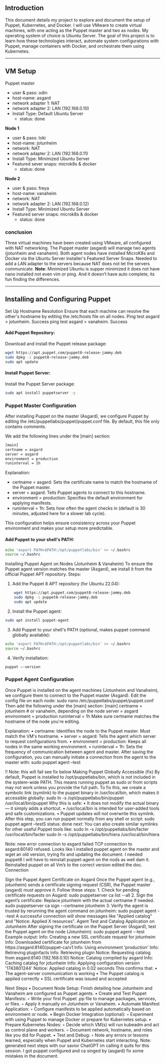 ## Introduction
This document details my project to explore and document the setup of Puppet, Kubernetes, and Docker. I will use VMware to create virtual machines, with one acting as the Puppet master and two as nodes. My operating system of choice is Ubuntu Server.
The goal of this project is to learn how these technologies interact, automate system configurations with Puppet, manage containers with Docker, and orchestrate them using Kubernetes.

---
## VM Setup
Puppet master
- user & pass: odin
- host-name: asgard
-  network adapter 1: NAT
-  network adapter 2: LAN (192.168.0.10)
-  Install Type: Default Ubuntu Server
    - status: done

**Node 1**
- user & pass: loki
- host-name: jotunheim
- network: NAT
- network adapter 2: LAN (192.168.0.11)
- Install Type: Minimized Ubuntu Server
- Featured sever snaps: microk8s & docker
    - status:  done

**Node 2**
- user & pass: freya
- host-name: vanaheim
- network: NAT
- network adapter 2: LAN (192.168.0.12)
- Install Type: Minimized Ubuntu Server
- Featured server snaps: microk8s & docker
    - status: done

### conclusion
Three virtual machines have been created using VMware, all configured with NAT networking. The Puppet master (asgard) will manage two agents (jotunheim and vanaheim). Both agent nodes have installed MicroK8s and Docker via the Ubuntu Server installer's Featured Server Snaps.
Needed to add a LAN adapter to the servers because NAT does not let the servers communicate. 
**Note**: Minimized Ubuntu is supper minimized it does not have nano installed not even vim or ping. And it doesn’t have auto complete, its fun finding the differences.  

---
## Installing and Configuring Puppet
Set Up Hostname Resolution Ensure that each machine can resolve the other's hostname by editing the /etc/hosts file on all nodes.
Ping test asgard > jotunheim. Success
ping test asgard > vanaheim. Success


#### Add Puppet Repository:
Download and install the Puppet release package:

```bash
wget https://apt.puppet.com/puppet8-release-jammy.deb
sudo dpkg -i puppet8-release-jammy.deb
sudo apt update
```

#### Install Puppet Server:
Install the Puppet Server package:
```bash
sudo apt install puppetserver -y
```
### Puppet Master Configuration
After installing Puppet on the master (Asgard), we configure Puppet by editing the /etc/puppetlabs/puppet/puppet.conf file. By default, this file only contains comments.

We add the following lines under the [main] section:
```bash
[main]
certname = asgard
server = asgard
environment = production
runinterval = 1h
```
Explanation:
- certname = asgard: Sets the certificate name to match the hostname of the Puppet master.
- server = asgard: Tells Puppet agents to connect to this hostname.
- environment = production: Specifies the default environment for applying manifests.
- runinterval = 1h: Sets how often the agent checks in (default is 30 minutes, adjusted here for a slower lab cycle).

This configuration helps ensure consistency across your Puppet environment and makes your setup more predictable.

#### Add Puppet to your shell's PATH:
```bash     
echo 'export PATH=$PATH:/opt/puppetlabs/bin' >> ~/.bashrc
source ~/.bashrc
```
Installing Puppet Agent on Nodes (Jotunheim & Vanaheim)
To ensure the Puppet agent version matches the master (Asgard), we install it from the official Puppet APT repository.
Steps:
1. Add the Puppet 8 APT repository (for Ubuntu 22.04):
```bash
    wget https://apt.puppet.com/puppet8-release-jammy.deb
    sudo dpkg -i puppet8-release-jammy.deb
    sudo apt update
```
2. Install the Puppet agent:
```bash
sudo apt install puppet-agent
```
3. Add Puppet to your shell's PATH (optional, makes puppet command globally available):
```bash
echo 'export PATH=$PATH:/opt/puppetlabs/bin' >> ~/.bashrc
source ~/.bashrc
```
4. Verify installation:
```bash
puppet –-version
```
### Puppet Agent Configuration
Once Puppet is installed on the agent machines (Jotunheim and Vanaheim), we configure them to connect to the Puppet master (Asgard).
Edit the config file on each node:
sudo nano /etc/puppetlabs/puppet/puppet.conf
Then add the following under the [main] section:
[main]
certname = jotunheim       # or vanaheim, depending on the node
server = asgard
environment = production
runinterval = 1h
Make sure certname matches the hostname of the node you're editing.

Explanation:
    • certname: Identifies the node to the Puppet master. Must match the VM's hostname.
    • server = asgard: Tells the agent which server to request configurations from.
    • environment = production: Keeps all nodes in the same working environment.
    • runinterval = 1h: Sets the frequency of communication between agent and master.
After saving the configuration, you can manually initiate a connection from the agent to the master with:
sudo puppet agent –test

!! Note: this will fail see fix below 
Making Puppet Globally Accessible (fix)
By default, Puppet is installed to /opt/puppetlabs/bin, which is not included in the system-wide PATH. This means running puppet as sudo or from scripts may not work unless you provide the full path.
To fix this, we create a symbolic link (symlink) to the puppet binary in /usr/local/bin, which makes it accessible globally:
sudo ln -s /opt/puppetlabs/bin/puppet /usr/local/bin/puppet
Why this is safe:
    • It does not modify the actual binary — it simply adds a shortcut.
    • /usr/local/bin is intended for user-added tools and safe customizations.
    • Puppet updates will not overwrite this symlink.
After this step, you can run puppet normally from any shell or script:
sudo puppet agent –testS
status: done	next: 
You can also create similar symlinks for other useful Puppet tools like:
sudo ln -s /opt/puppetlabs/bin/facter /usr/local/bin/facter
sudo ln -s /opt/puppetlabs/bin/hiera /usr/local/bin/hiera

Note: new error connection to asgard failed TCP connection to asgard:80140 refused. Looks like I installed puppet agent on the master and wget an old version, trying fix and updating the document. I needed puppet8 I will have to reinstall puppet-agent on the nods as well dam it. Reinstalled puppet on all Vm’s to the correct version edited the doc. Connection

Sign the Puppet Agent Certificate on Asgard
Once the Puppet agent (e.g., jotunheim) sends a certificate signing request (CSR), the Puppet master (asgard) must approve it. Follow these steps:
    1. Check for pending certificate requests on Asgard:
       sudo puppetserver ca list --all
    2. Sign the agent’s certificate: Replace jotunheim with the actual certname if needed.
       sudo puppetserver ca sign --certname jotunheim
    3. Verify the agent is trusted by rerunning the agent command on jotunheim:
       sudo puppet agent --test
A successful connection will show messages like "Applied catalog" and "Notice: Applied X resources".
Agent Test and Catalog Application on Jotunheim
After signing the certificate on the Puppet Server (Asgard), test the Puppet agent on the node (Jotunheim):
sudo puppet agent --test
Example output:
Info: Creating a new SSL certificate request for jotunheim
Info: Downloaded certificate for jotunheim from https://asgard:8140/puppet-ca/v1
Info: Using environment 'production'
Info: Retrieving pluginfacts
Info: Retrieving plugin
Notice: Requesting catalog from asgard:8140 (192.168.0.10)
Notice: Catalog compiled by asgard
Info: Caching catalog for jotunheim
Info: Applying configuration version '1743801244'
Notice: Applied catalog in 0.02 seconds
This confirms that:
    • The agent-server communication is working
    • The Puppet catalog is applied correctly
    • SSL certificate was issued and accepted


Next Steps
    • Document Node Setup: Finish detailing how Jotunheim and Vanaheim are configured as Puppet agents.
    • Create and Test Puppet Manifests:
        ◦ Write your first Puppet .pp file to manage packages, services, or files.
        ◦ Apply it manually on Jotunheim or Vanaheim.
    • Automate Manifest Application:
        ◦ Configure manifests to be applied automatically based on environment or node.
    • Begin Docker Integration (optional):
        ◦ Experiment with using Puppet to manage Docker or prepare for Kubernetes setup.
    • Prepare Kubernetes Nodes:
        ◦ Decide which VM(s) will run kubeadm and act as control plane and workers.
        ◦ Document network, hostname, and roles like you did for Puppet.
    • Test and Debug:
        ◦ Note any errors or lessons learned, especially when Puppet and Kubernetes start interacting.
Note: generated next steps with our savior ChatGPT im calling it quits for this session. I got puppet configured and ca singed by (asgard) fix some mistakes in the document.
